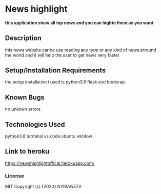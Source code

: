  # News highlight
 #### this application show all top news and you can highte them as you want
 ## Description
this news website canbe use reading any type or any kind of news arround the world and it will help the  user to get news very faster
## Setup/Installation Requirements
 the setup installation i used is python3.6 flask and bootsrap
## Known Bugs
no unkown errors
## Technologies Used
 python3.6
 terminal
 vs code
 ubuntu window
 ## Link to heroku
 https://newshighlightoffical.herokuapp.com/
 ### License
 MIT
Copyright (c) {2020} NYIRANEZA 